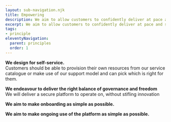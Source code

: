 ```yaml
---
layout: sub-navigation.njk
title: Empowering
description: We aim to allow customers to confidently deliver at pace and scale.
excerpt: We aim to allow customers to confidently deliver at pace and scale.
tags:
- principle
eleventyNavigation:
  parent: principles
  order: 1
---
```

**We design for self-service.** \
Customers should be able to provision their own resources from our service catalogue or make use of our support model and can pick which is right for them.

**We endeavour to deliver the right balance of governance and freedom** \
We will deliver a secure platform to operate on, without stifling innovation

**We aim to make onboarding as simple as possible.**

**We aim to make ongoing use of the platform as simple as possible.**
